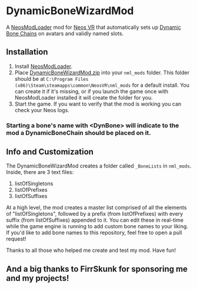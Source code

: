 # DynamicBoneWizardMod

A [NeosModLoader](https://github.com/zkxs/NeosModLoader) mod for [Neos VR](https://neos.com/) that automatically sets up [Dynamic Bone Chains](https://wiki.neos.com/Dynamic_Bone_Chain/en) on avatars and validly named slots.

## Installation
1. Install [NeosModLoader](https://github.com/zkxs/NeosModLoader).
2. Place [DynamicBoneWizardMod.zip](https://github.com/dfgHiatus/DynamicBoneChainWizardMod/releases/tag/v1.0.0) into your `nml_mods` folder. This folder should be at `C:\Program Files (x86)\Steam\steamapps\common\NeosVR\nml_mods` for a default install. You can create it if it's missing, or if you launch the game once with NeosModLoader installed it will create the folder for you.
3. Start the game. If you want to verify that the mod is working you can check your Neos logs.

### Starting a bone's name with \<DynBone> will indicate to the mod a DynamicBoneChain should be placed on it.

## Info and Customization
The DynamicBoneWizardMod creates a folder called `_BoneLists` in `nml_mods`. Inside, there are 3 text files:
1. listOfSingletons
2. listOfPrefixes
3. listOfSuffixes

At a high level, the mod creates a master list comprised of all the elements of "listOfSingletons", followed by a prefix (from listOfPrefixes) with every suffix (from listOfSuffixes) appended to it. You can edit these in real-time while the game engine is running to add custom bone names to your liking. If you'd like to add bone names to this repository, feel free to open a pull request!

Thanks to all those who helped me create and test my mod. Have fun!

## And a big thanks to FirrSkunk for sponsoring me and my projects!

